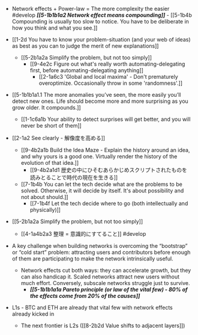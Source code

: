 - Network effects + Power-law = The more complexity the easier #develop
	***[[5-1b1b1a2 Network effect means compounding]]***
		- [[5-1b4b Compounding is usually too slow to notice. You have to be deliberate in how you think and what you see.]]

- [[1-2d You have to know your problem-situation (and your web of ideas) as best as you can to judge the merit of new explanations]]
	- [[5-2b1a2a Simplify the problem, but not too simply]]
		- [[9-4e2c Figure out what's really worth automating-delegating first, before automating-delegating anything]]
			- [[2-1a6c3 'Global and local maxima' - Don't prematurely overoptimize. Occasionally throw in some 'randomness'.]]

- [[5-1b1b1a1.1 The more anomalies you’ve seen, the more easily you’ll detect new ones. Life should become more and more surprising as you grow older. It compounds.]]
	- [[1-1c6a1b Your ability to detect surprises will get better, and you will never be short of them]]

- [[2-1a2 See clearly - 解像度を高める]]
	- [[9-4b2a1b Build the Idea Maze - Explain the history around an idea, and why yours is a good one. Virtually render the history of the evolution of that idea.]]
		- [[9-4b2a1d1 歴史の中にひそむあらかじめスクリプトされたものを読みとることで時代の現在を生きる]]
	- [[7-1b4b You can let the tech decide what are the problems to be solved. Otherwise, it will decide by itself. It's about possibility and not about should.]]
		- [[7-1b4f Let the tech decide where to go (both intellectually and physically)]]

- [[5-2b1a2a Simplify the problem, but not too simply]]
	- [[4-1a4b2a3 整理 = 意識的にすてること]] #develop

- A key challenge when building networks is overcoming the “bootstrap” or “cold start” problem: attracting users and contributors before enough of them are participating to make the network intrinsically useful.
	- Network effects cut both ways: they can accelerate growth, but they can also handicap it. Scaled networks attract new users without much effort. Conversely, subscale networks struggle just to survive.
		- ***[[5-1b1b1a1a Pareto principle (or law of the vital few) - 80% of the effects come from 20% of the causes]]***

- L1s - BTC and ETH are already that vital few with network effects already kicked in
	- The next frontier is L2s ([[8-2b2d Value shifts to adjacent layers]])